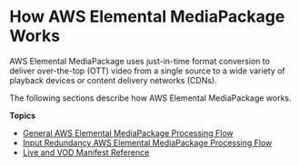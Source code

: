 # How AWS Elemental MediaPackage Works<a name="what-is-flow"></a>

AWS Elemental MediaPackage uses just\-in\-time format conversion to deliver over\-the\-top \(OTT\) video from a single source to a wide variety of playback devices or content delivery networks \(CDNs\)\.

The following sections describe how AWS Elemental MediaPackage works\.

**Topics**
+ [General AWS Elemental MediaPackage Processing Flow](what-is-flow-gen.md)
+ [Input Redundancy AWS Elemental MediaPackage Processing Flow](what-is-flow-ir.md)
+ [Live and VOD Manifest Reference](what-is-manifest.md)